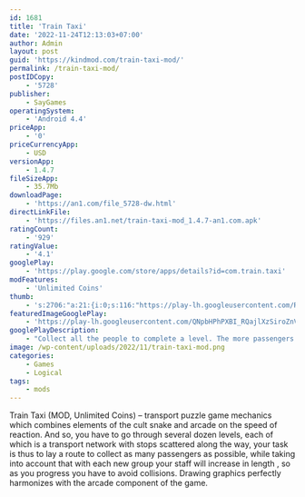 ```yaml
---
id: 1681
title: 'Train Taxi'
date: '2022-11-24T12:13:03+07:00'
author: Admin
layout: post
guid: 'https://kindmod.com/train-taxi-mod/'
permalink: /train-taxi-mod/
postIDCopy:
    - '5728'
publisher:
    - SayGames
operatingSystem:
    - 'Android 4.4'
priceApp:
    - '0'
priceCurrencyApp:
    - USD
versionApp:
    - 1.4.7
fileSizeApp:
    - 35.7Mb
downloadPage:
    - 'https://an1.com/file_5728-dw.html'
directLinkFile:
    - 'https://files.an1.net/train-taxi-mod_1.4.7-an1.com.apk'
ratingCount:
    - '929'
ratingValue:
    - '4.1'
googlePlay:
    - 'https://play.google.com/store/apps/details?id=com.train.taxi'
modFeatures:
    - 'Unlimited Coins'
thumb:
    - 's:2706:"a:21:{i:0;s:116:"https://play-lh.googleusercontent.com/RCNKHNBnzWa9btvYnGL4AaulkKqytlP8H1fKgWQxY0yXnI_7-oEIZ14nj5nLh1lb2Js_=w526-h296";i:1;s:115:"https://play-lh.googleusercontent.com/hEgMkwBS41M4AYqO-38cNxECvUPxQALtYlmkf-4AfugyvnCoCFQSuXAJuG9I_gs-MCg=w526-h296";i:2;s:115:"https://play-lh.googleusercontent.com/FvnlVl1UpvB6bChv2yZfAc1DPbjB_a3lkND6FB4fwiShoXx78Zy4lv7cqysybBGtRWc=w526-h296";i:3;s:115:"https://play-lh.googleusercontent.com/adwve_ci8OutNdeoVqz4l5oQW3Hu3ijnS_V6WGM6xdQT1mIPyMEYJP-HjF5PgAsfp5Q=w526-h296";i:4;s:116:"https://play-lh.googleusercontent.com/eOHj0Ru3PMGfvmUegtsaJ2Ph7T7Mpf3Vv3ZsUPQ2F-GxD1FrY1oxK11JnJKuZGpLq5iP=w526-h296";i:5;s:115:"https://play-lh.googleusercontent.com/9THBLrN2HpYj5XcB4pOjIB7UvcxPwI08wPaKaOZQ4-oKRn4kA5MTFML-Q-rMzRPc0cI=w526-h296";i:6;s:116:"https://play-lh.googleusercontent.com/_89o8wBaTt559GhWDuJHEqDyCW9eJTCpgtlw83feovc6Q-ilsZcy5mRQrxibIp5GvSgk=w526-h296";i:7;s:115:"https://play-lh.googleusercontent.com/yF-faniwJmm0hSLOO8sXv81ADAauykBYCiMVC39V5pqmNK1MVXZsXN_RkqjpAiy7tqw=w526-h296";i:8;s:114:"https://play-lh.googleusercontent.com/9cxfJ4YKE3IlDTM5Fh5EtWvtB4Z3FWfr9_FggqjbMoVD6zg1RhsVeBMRrO0DF9Gi0Q=w526-h296";i:9;s:115:"https://play-lh.googleusercontent.com/2GBcro3xNBRxr3V0OEhUQN3_8oqp9Ixqtv3yR8mmlm6EY3nEgAusuMivjr9sm6dhx64=w526-h296";i:10;s:116:"https://play-lh.googleusercontent.com/34PhAKtJLomD4DVeFfpVWAfmYTv70EpNKNuHz3yuBdEAj6dkSeaQlR9BP7PYWCr-PCYs=w526-h296";i:11;s:114:"https://play-lh.googleusercontent.com/JB2rEe5TObb1r9M_R1wjT3Mq1cJU5yrWBd8MvNgMpIXJpFFgtKnKv7jo9qshVsJMNw=w526-h296";i:12;s:116:"https://play-lh.googleusercontent.com/1bDLE2uF8m1hksizp9w3-XGULqglzGV3f7jes03V52ZJ5Wu00MU0qFIgw3q1x9DsmksF=w526-h296";i:13;s:114:"https://play-lh.googleusercontent.com/Wj8QtuinheLW7xtgQ7INrpLDVLRaxWeaDjJTRo94NS-3GgpkHn5gX9kIHs9O-juf3Q=w526-h296";i:14;s:112:"https://play-lh.googleusercontent.com/r_TaU2oja1lsKPOSLOx3ebejqDVKx03NP6aPqalIPQA22rRJLW9ih878nf3vXpXd=w526-h296";i:15;s:114:"https://play-lh.googleusercontent.com/s388rxcVLkLJHw_31ovincrZ8sASm-8ZELzQyoE4p-hdwh-XiTCiJJjPomu5aax4kQ=w526-h296";i:16;s:116:"https://play-lh.googleusercontent.com/CL4Kd4lR5dauHgUbfStzG4NLslWG89KVlrSWd1pf8tNq8fSo5RcpRV1-dqw-gqAKaLe5=w526-h296";i:17;s:115:"https://play-lh.googleusercontent.com/HzX-LrBfUGR7c277i5lGpiRmhU-uRjcjziVfOrcJvUFjBvyZp0LixnrrZNS32rT7eG8=w526-h296";i:18;s:116:"https://play-lh.googleusercontent.com/ToNnTSYV8yFcikcdAHIJkZ91PW6ZmizrIzUqTKgplqnMxSnMCK1oFMIkZAhfgxPr2Uao=w526-h296";i:19;s:115:"https://play-lh.googleusercontent.com/ShE0fJmsAkXEJ2cFJY_h32YRdhyoY3Ahp0vHUZZY_7hmfyYltawGqsLuwjGTXidscuo=w526-h296";i:20;s:115:"https://play-lh.googleusercontent.com/vtgTVosbMWhBg6RX4qCkE_1CWvxmpXM9Xm_ZfbVI8rW8A4dJLVr6pBB6tCtRSlCwBxE=w526-h296";}";'
featuredImageGooglePlay:
    - 'https://play-lh.googleusercontent.com/QNpbHPhPXBI_RQajlXzSiroZnVsPqiM_BKEz60pJ70rumINiBm3Lxed-XivwTeQpLsI'
googlePlayDescription:
    - "Collect all the people to complete a level. The more passengers you have, the longer the train gets! Be aware of your tail, avoid the crash!Privacy Policy:\_https://say.games/privacy-policy.Terms of Use:\_https://say.games/terms-of-use."
image: /wp-content/uploads/2022/11/train-taxi-mod.png
categories:
    - Games
    - Logical
tags:
    - mods
---
```


Train Taxi (MOD, Unlimited Coins) – transport puzzle game mechanics which combines elements of the cult snake and arcade on the speed of reaction. And so, you have to go through several dozen levels, each of which is a transport network with stops scattered along the way, your task is thus to lay a route to collect as many passengers as possible, while taking into account that with each new group your staff will increase in length , so as you progress you have to avoid collisions. Drawing graphics perfectly harmonizes with the arcade component of the game.